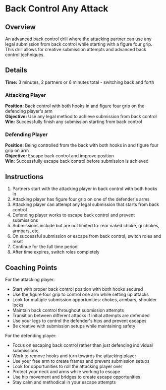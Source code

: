 # Back Control Any Attack

## Overview
An advanced back control drill where the attacking partner can use any legal submission from back control while starting with a figure four grip. This drill allows for creative submission attempts and advanced back control techniques.

## Details
**Time:** 3 minutes, 2 partners or 6 minutes total - switching back and forth

### Attacking Player
**Position:** Back control with both hooks in and figure four grip on the defending player's arm  
**Objective:** Use any legal method to achieve submission from back control  
**Win:** Successfully finish any submission starting from back control  

### Defending Player
**Position:** Being controlled from the back with both hooks in and figure four grip on arm  
**Objective:** Escape back control and improve position  
**Win:** Successfully escape back control before submission is achieved  

## Instructions
1. Partners start with the attacking player in back control with both hooks in
2. Attacking player has figure four grip on one of the defender's arms
3. Attacking player can attempt any legal submission that starts from back control
4. Defending player works to escape back control and prevent submissions
5. Submissions include but are not limited to: rear naked choke, gi chokes, armbars, etc.
6. On successful submission or escape from back control, switch roles and reset
7. Continue for the full time period
8. After time expires, switch roles completely

## Coaching Points
For the attacking player:
- Start with proper back control position with both hooks secured
- Use the figure four grip to control one arm while setting up attacks
- Look for multiple submission opportunities: chokes, armbars, shoulder locks
- Maintain back control throughout submission attempts
- Transition between different attacks if initial attempts are defended
- Use your legs to control the defender's hips and prevent escapes
- Be creative with submission setups while maintaining safety

For the defending player:
- Focus on escaping back control rather than just defending individual submissions
- Work to remove hooks and turn towards the attacking player
- Use your free arm to create frames and prevent submission setups
- Look for opportunities to roll the attacking player over
- Protect your neck and arms while working to escape
- Use hip movement and bridges to create escape opportunities
- Stay calm and methodical in your escape attempts
